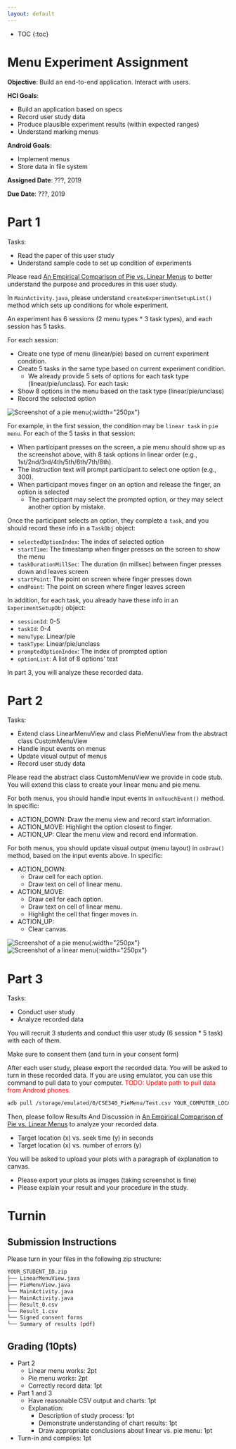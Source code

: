 ```yaml
---
layout: default
---
```


* TOC
{:toc}

# Menu Experiment Assignment

**Objective**: Build an end-to-end application. Interact with users.

**HCI Goals**:
- Build an application based on specs
- Record user study data
- Produce plausible experiment results (within expected ranges)
- Understand marking menus

**Android Goals**:
- Implement menus
- Store data in file system

**Assigned Date**: ???, 2019

**Due Date**: ???, 2019

# Part 1

Tasks:
- Read the paper of this user study
- Understand sample code to set up condition of experiments

Please read [An Empirical Comparison of Pie vs. Linear Menus](https://medium.com/@donhopkins/an-empirical-comparison-of-pie-vs-linear-menus-466c6fdbba4b) to better understand the purpose and procedures in this user study.

In `MainActivity.java`, please understand `createExperimentSetupList()` method which sets up conditions for whole experiment.

An experiment has 6 sessions (2 menu types * 3 task types), and each session has 5 tasks.

For each session:
- Create one type of menu (linear/pie) based on current experiment condition.
- Create 5 tasks in the same type based on current experiment condition.
  - We already provide 5 sets of options for each task type (linear/pie/unclass).
For each task:
- Show 8 options in the menu based on the task type (linear/pie/unclass)
- Record the selected option

![Screenshot of a pie menu](menus-img/pie.png){:width="250px"}

For example, in the first session, the condition may be `linear task` in `pie menu`. For each of the 5 tasks in that session:
- When participant presses on the screen, a pie menu should show up as the screenshot above, with 8 task options in linear order (e.g., 1st/2nd/3rd/4th/5th/6th/7th/8th).
- The instruction text will prompt participant to select one option (e.g., 300).
- When participant moves finger on an option and release the finger, an option is selected
  - The participant may select the prompted option, or they may select another option by mistake.

Once the participant selects an option, they complete a `task`, and you should record these info in a `TaskObj` object:
- `selectedOptionIndex`: The index of selected option
- `startTime`: The timestamp when finger presses on the screen to show the menu
- `taskDurationMillSec`: The duration (in millsec) between finger presses down and leaves screen
- `startPoint`: The point on screen where finger presses down
- `endPoint`: The point on screen where finger leaves screen

In addition, for each task, you already have these info in an `ExperimentSetupObj` object:
- `sessionId`: 0-5
- `taskId`: 0-4
- `menuType`: Linear/pie
- `taskType`: Linear/pie/unclass
- `promptedOptionIndex`: The index of prompted option
- `optionList`: A list of 8 options' text

In part 3, you will analyze these recorded data.


# Part 2

Tasks:
- Extend class LinearMenuView and class PieMenuView from the abstract class CustomMenuView
- Handle input events on menus
- Update visual output of menus
- Record user study data

Please read the abstract class CustomMenuView we provide in code stub. You will extend this class to create your linear menu and pie menu.

For both menus, you should handle input events in `onTouchEvent()` method. In specific:
- ACTION_DOWN: Draw the menu view and record start information.
- ACTION_MOVE: Highlight the option closest to finger.
- ACTION_UP: Clear the menu view and record end information.

For both menus, you should update visual output (menu layout) in `onDraw()` method, based on the input events above. In specific:
- ACTION_DOWN:
  - Draw cell for each option.
  - Draw text on cell of linear menu.
- ACTION_MOVE:
  - Draw cell for each option.
  - Draw text on cell of linear menu.
  - Highlight the cell that finger moves in.
- ACTION_UP:
  - Clear canvas.

![Screenshot of a pie menu](menus-img/pie.png){:width="250px"}
![Screenshot of a linear menu](menus-img/linear.png){:width="250px"}

# Part 3

Tasks:
- Conduct user study
- Analyze recorded data

You will recruit 3 students and conduct this user study (6 session * 5 task) with each of them.

Make sure to consent them (and turn in your consent form)

After each user study, please export the recorded data. You will be asked to turn in these recorded data. If you are using emulator, you can use this command to pull data to your computer. <span style="color:red">TODO: Update path to pull data from Android phones.</span>
```bash
adb pull /storage/emulated/0/CSE340_PieMenu/Test.csv YOUR_COMPUTER_LOCAL_PATH
```

Then, please follow Results And Discussion in [An Empirical Comparison of Pie vs. Linear Menus](https://medium.com/@donhopkins/an-empirical-comparison-of-pie-vs-linear-menus-466c6fdbba4b) to analyze your recorded data.
- Target location (x) vs. seek time (y) in seconds
- Target location (x) vs. number of errors (y)

You will be asked to upload your plots with a paragraph of explanation to canvas.
- Please export your plots as images (taking screenshot is fine)
- Please explain your result and your procedure in the study.

# Turnin
## Submission Instructions

Please turn in your files in the following zip structure:

```bash
YOUR_STUDENT_ID.zip
├── LinearMenuView.java
├── PieMenuView.java
└── MainActivity.java
├── MainActivity.java
├── Result_0.csv
└── Result_1.csv
└── Signed consent forms
└── Summary of results (pdf)
```

## Grading (10pts)

- Part 2
  - Linear menu works: 2pt
  - Pie menu works: 2pt
  - Correctly record data: 1pt
- Part 1 and 3
  - Have reasonable CSV output and charts: 1pt
  - Explanation:
    - Description of study process: 1pt
    - Demonstrate understanding of chart results: 1pt
    - Draw appropriate conclusions about linear vs. pie menu: 1pt
- Turn-in and compiles: 1pt

